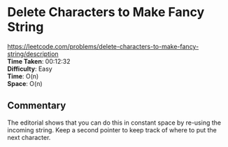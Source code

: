 # Delete Characters to Make Fancy String
https://leetcode.com/problems/delete-characters-to-make-fancy-string/description \
**Time Taken**: 00:12:32 \
**Difficulty**: Easy \
**Time**: O(n) \
**Space**: O(n)


## Commentary
The editorial shows that you can do this in constant space by re-using the incoming
string. Keep a second pointer to keep track of where to put the next character.
